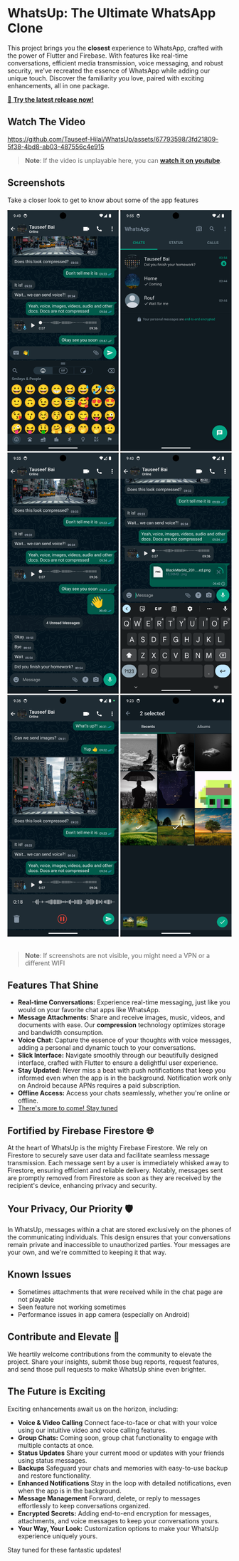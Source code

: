 # WhatsUp: The Ultimate WhatsApp Clone

This project brings you the **closest** experience to WhatsApp, crafted with the power of Flutter and Firebase. With features like real-time conversations, efficient media transmission, voice messaging, and robust security, we've recreated the essence of WhatsApp while adding our unique touch. Discover the familiarity you love, paired with exciting enhancements, all in one package.

[🚀 **Try the latest release now!**](https://github.com/Tauseef-Hilal/WhatsUp/releases/tag/v0.1.0)

## Watch The Video

https://github.com/Tauseef-Hilal/WhatsUp/assets/67793598/3fd21809-5f38-4bd8-ab03-487556c4e915

> **Note**: If the video is unplayable here, you can [**watch it on youtube**](https://youtu.be/SYPK5g2zr-A?si=W4MT1vmJ_uJS1LNA).

## Screenshots

Take a closer look to get to know about some of the app features

<section>
    <img src='screenshots/emoji.png?raw=true' alt='Emoji Picker' width='250px' />
    <img src='screenshots/home.png?raw=true' alt='Home Page' width='250px' />
    <img src='screenshots/chat.png?raw=true' alt='Chat Page' width='250px' />
    <img src='screenshots/document.png?raw=true' alt='Document Upload' width='250px' />
    <img src='screenshots/voice.png?raw=true' alt='Voice Chat' width='250px' />
    <img src='screenshots/gallery.png?raw=true' alt='Gallery' width='250px' />
</section>
<br>

> **Note**: If screenshots are not visible, you might need a VPN or a different WIFI

## Features That Shine

- **Real-time Conversations:** Experience real-time messaging, just like you would on your favorite chat apps like WhatsApp.
- **Message Attachments:** Share and receive images, music, videos, and documents with ease. Our **compression** technology optimizes storage and bandwidth consumption.
- **Voice Chat:** Capture the essence of your thoughts with voice messages, adding a personal and dynamic touch to your conversations.
- **Slick Interface:** Navigate smoothly through our beautifully designed interface, crafted with Flutter to ensure a delightful user experience.
- **Stay Updated:** Never miss a beat with push notifications that keep you informed even when the app is in the background. Notification work only on Android because APNs requires a paid subscription.
- **Offline Access:** Access your chats seamlessly, whether you're online or offline.
- [There's more to come! Stay tuned](#the-future-is-exciting)

## Fortified by Firebase Firestore 🌐

At the heart of WhatsUp is the mighty Firebase Firestore. We rely on Firestore to securely save user data and facilitate seamless message transmission. Each message sent by a user is immediately whisked away to Firestore, ensuring efficient and reliable delivery. Notably, messages sent are promptly removed from Firestore as soon as they are received by the recipient's device, enhancing privacy and security.

## Your Privacy, Our Priority 🛡️

In WhatsUp, messages within a chat are stored exclusively on the phones of the communicating individuals. This design ensures that your conversations remain private and inaccessible to unauthorized parties. Your messages are your own, and we're committed to keeping it that way.

## Known Issues

- Sometimes attachments that were received while in the chat page are not playable
- Seen feature not working sometimes
- Performance issues in app camera (especially on Android)

## Contribute and Elevate 🤝

We heartily welcome contributions from the community to elevate the project. Share your insights, submit those bug reports, request features, and send those pull requests to make WhatsUp shine even brighter.

## The Future is Exciting

Exciting enhancements await us on the horizon, including:

- **Voice & Video Calling** Connect face-to-face or chat with your voice using our intuitive video and voice calling features.
- **Group Chats:** Coming soon, group chat functionality to engage with multiple contacts at once.
- **Status Updates** Share your current mood or updates with your friends using status messages.
- **Backups** Safeguard your chats and memories with easy-to-use backup and restore functionality.
- **Enhanced Notifications** Stay in the loop with detailed notifications, even when the app is in the background.
- **Message Management** Forward, delete, or reply to messages effortlessly to keep conversations organized.
- **Encrypted Secrets:** Adding end-to-end encryption for messages, attachments, and voice messages to keep your conversations yours.
- **Your Way, Your Look:** Customization options to make your WhatsUp experience uniquely yours.

Stay tuned for these fantastic updates!
